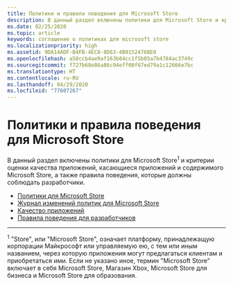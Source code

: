 ```yaml
---
title: Политики и правила поведения для Microsoft Store
description: В данный раздел включены политики для Microsoft Store и критерии оценки качества приложений, касающиеся приложений и содержимого Microsoft Store, а также правила поведения, которые должны соблюдать разработчики.
ms.date: 02/25/2020
ms.topic: article
keywords: соглашение о политиках для microsoft store
ms.localizationpriority: high
ms.assetid: 9DA14ADF-B4FB-4EC8-8D63-4B9152476BE0
ms.openlocfilehash: a58ccb4ae9af163b84cc1f5b05a7b4784ac3749c
ms.sourcegitcommit: f727b68e86a86c94eff00f67ed79a1c12666e7bc
ms.translationtype: HT
ms.contentlocale: ru-RU
ms.lasthandoff: 04/29/2020
ms.locfileid: "77607267"
---
```

# <a name="store-policies-and-code-of-conduct"></a>Политики и правила поведения для Microsoft Store

В данный раздел включены политики для Microsoft Store<sup>1</sup> и критерии оценки качества приложений, касающиеся приложений и содержимого Microsoft Store, а также правила поведения, которые должны соблюдать разработчики.

- [Политики для Microsoft Store](store-policies.md)
- [Журнал изменений политик для Microsoft Store](store-policies-change-history.md)
- [Качество приложений](store-app-quality.md)
- [Правила поведения для разработчиков](store-developer-code-of-conduct.md)


---
<sup>1</sup> "Store", или "Microsoft Store", означает платформу, принадлежащую корпорации Майкрософт или управляемую ею, с тем или иным названием, через которую приложения могут предлагаться клиентам и приобретаться ими. Если не указано иное, термин "Microsoft Store" включает в себя Microsoft Store, Магазин Xbox, Microsoft Store для бизнеса и Microsoft Store для образования.